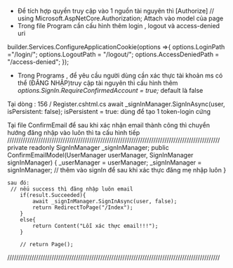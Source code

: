 - Để tích hợp quyền truy cập vào 1 nguồn tài nguyên thì 
[Authorize] // using Microsoft.AspNetCore.Authorization;
Attach vào model của page 
- Trong file Program cần cấu hình thêm login , logout và access-denied uri

 builder.Services.ConfigureApplicationCookie(options =>{
        options.LoginPath ="/login/";
        options.LogoutPath = "/logout/";
        options.AccessDeniedPath = "/access-denied";
    });
    
- Trong Programs , để yêu cầu người dùng cần xác thực tài khoản ms có thể (ĐĂNG NHẬP)truy cập tài nguyên
thì cấu hình thêm
        *options.SignIn.RequireConfirmedAccount = true;* default là false
        
Tại dòng : 156 / Register.cshtml.cs
    await _signInManager.SignInAsync(user, isPersistent: false);
    isPersistent = true: dùng để tạo 1 token-login cứng 


Tại file ConfirmEmail
để sau khi xác nhận email thành công thì chuyển hướng đăng nhập vào luôn thì ta cấu hình tiếp
////////////////////////////////////////////////////////////////////////////////////////////////
    private readonly SignInManager<AppUser> _signInManager;
    public ConfirmEmailModel(UserManager<AppUser> userManager, SignInManager<AppUser> signInManager)
    {
        _userManager = userManager;
        _signInManager = signInManager; // thêm vào signIn để sau khi xác thực đăng mẹ nhập luôn
    } 

    sau đó: 
     // nếu success thì đăng nhập luôn email
        if(result.Succeeded){
            await _signInManager.SignInAsync(user, false);
            return RedirectToPage("/Index");
        }
        else{
            return Content("Lỗi xác thực email!!!");
        }
                
        // return Page();
////////////////////////////////////////////////////////////////////////////////////////////////
